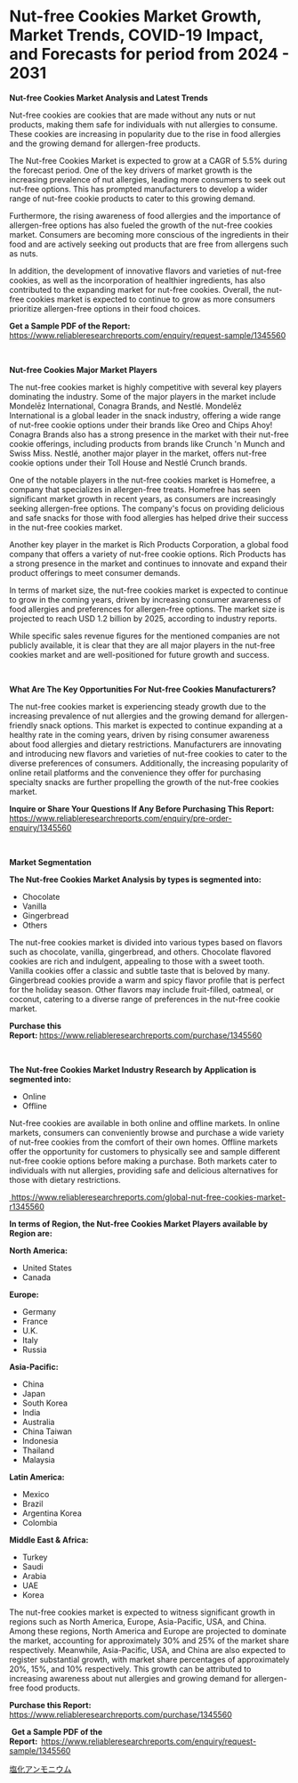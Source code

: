 <p><h1>Nut-free Cookies Market Growth, Market Trends, COVID-19 Impact, and Forecasts for period from 2024 - 2031</h1></p><p><strong>Nut-free Cookies Market Analysis and Latest Trends</strong></p>
<p><p>Nut-free cookies are cookies that are made without any nuts or nut products, making them safe for individuals with nut allergies to consume. These cookies are increasing in popularity due to the rise in food allergies and the growing demand for allergen-free products.</p><p>The Nut-free Cookies Market is expected to grow at a CAGR of 5.5% during the forecast period. One of the key drivers of market growth is the increasing prevalence of nut allergies, leading more consumers to seek out nut-free options. This has prompted manufacturers to develop a wider range of nut-free cookie products to cater to this growing demand.</p><p>Furthermore, the rising awareness of food allergies and the importance of allergen-free options has also fueled the growth of the nut-free cookies market. Consumers are becoming more conscious of the ingredients in their food and are actively seeking out products that are free from allergens such as nuts.</p><p>In addition, the development of innovative flavors and varieties of nut-free cookies, as well as the incorporation of healthier ingredients, has also contributed to the expanding market for nut-free cookies. Overall, the nut-free cookies market is expected to continue to grow as more consumers prioritize allergen-free options in their food choices.</p></p>
<p><strong>Get a Sample PDF of the Report:&nbsp;</strong> <a href="https://www.reliableresearchreports.com/enquiry/request-sample/1345560">https://www.reliableresearchreports.com/enquiry/request-sample/1345560</a></p>
<p>&nbsp;</p>
<p><strong>Nut-free Cookies Major Market Players</strong></p>
<p><p>The nut-free cookies market is highly competitive with several key players dominating the industry. Some of the major players in the market include Mondelēz International, Conagra Brands, and Nestlé. Mondelēz International is a global leader in the snack industry, offering a wide range of nut-free cookie options under their brands like Oreo and Chips Ahoy! Conagra Brands also has a strong presence in the market with their nut-free cookie offerings, including products from brands like Crunch 'n Munch and Swiss Miss. Nestlé, another major player in the market, offers nut-free cookie options under their Toll House and Nestlé Crunch brands.</p><p>One of the notable players in the nut-free cookies market is Homefree, a company that specializes in allergen-free treats. Homefree has seen significant market growth in recent years, as consumers are increasingly seeking allergen-free options. The company's focus on providing delicious and safe snacks for those with food allergies has helped drive their success in the nut-free cookies market.</p><p>Another key player in the market is Rich Products Corporation, a global food company that offers a variety of nut-free cookie options. Rich Products has a strong presence in the market and continues to innovate and expand their product offerings to meet consumer demands.</p><p>In terms of market size, the nut-free cookies market is expected to continue to grow in the coming years, driven by increasing consumer awareness of food allergies and preferences for allergen-free options. The market size is projected to reach USD 1.2 billion by 2025, according to industry reports.</p><p>While specific sales revenue figures for the mentioned companies are not publicly available, it is clear that they are all major players in the nut-free cookies market and are well-positioned for future growth and success.</p></p>
<p>&nbsp;</p>
<p><strong>What Are The Key Opportunities For Nut-free Cookies Manufacturers?</strong></p>
<p><p>The nut-free cookies market is experiencing steady growth due to the increasing prevalence of nut allergies and the growing demand for allergen-friendly snack options. This market is expected to continue expanding at a healthy rate in the coming years, driven by rising consumer awareness about food allergies and dietary restrictions. Manufacturers are innovating and introducing new flavors and varieties of nut-free cookies to cater to the diverse preferences of consumers. Additionally, the increasing popularity of online retail platforms and the convenience they offer for purchasing specialty snacks are further propelling the growth of the nut-free cookies market.</p></p>
<p><strong>Inquire or Share Your Questions If Any Before Purchasing This Report:</strong> <a href="https://www.reliableresearchreports.com/enquiry/pre-order-enquiry/1345560">https://www.reliableresearchreports.com/enquiry/pre-order-enquiry/1345560</a></p>
<p>&nbsp;</p>
<p><strong>Market Segmentation</strong></p>
<p><strong>The Nut-free Cookies Market Analysis by types is segmented into:</strong></p>
<p><ul><li>Chocolate</li><li>Vanilla</li><li>Gingerbread</li><li>Others</li></ul></p>
<p><p>The nut-free cookies market is divided into various types based on flavors such as chocolate, vanilla, gingerbread, and others. Chocolate flavored cookies are rich and indulgent, appealing to those with a sweet tooth. Vanilla cookies offer a classic and subtle taste that is beloved by many. Gingerbread cookies provide a warm and spicy flavor profile that is perfect for the holiday season. Other flavors may include fruit-filled, oatmeal, or coconut, catering to a diverse range of preferences in the nut-free cookie market.</p></p>
<p><strong>Purchase this Report:&nbsp;</strong><a href="https://www.reliableresearchreports.com/purchase/1345560">https://www.reliableresearchreports.com/purchase/1345560</a></p>
<p>&nbsp;</p>
<p><strong>The Nut-free Cookies Market Industry Research by Application is segmented into:</strong></p>
<p><ul><li>Online</li><li>Offline</li></ul></p>
<p><p>Nut-free cookies are available in both online and offline markets. In online markets, consumers can conveniently browse and purchase a wide variety of nut-free cookies from the comfort of their own homes. Offline markets offer the opportunity for customers to physically see and sample different nut-free cookie options before making a purchase. Both markets cater to individuals with nut allergies, providing safe and delicious alternatives for those with dietary restrictions.</p></p>
<p><a href="https://www.reliableresearchreports.com/global-nut-free-cookies-market-r1345560">&nbsp;https://www.reliableresearchreports.com/global-nut-free-cookies-market-r1345560</a></p>
<p><strong>In terms of Region, the Nut-free Cookies Market Players available by Region are:</strong></p>
<p>
    <p> <strong> North America: </strong>
        <ul>
            <li>United States</li>
            <li>Canada</li>
        </ul>
        </p> 
    <p> <strong> Europe: </strong>
        <ul>
            <li>Germany</li>
            <li>France</li>
            <li>U.K.</li>
            <li>Italy</li>
            <li>Russia</li>
        </ul>
        </p> 
    <p> <strong> Asia-Pacific: </strong>
        <ul>
            <li>China</li>
            <li>Japan</li>
            <li>South Korea</li>
            <li>India</li>
            <li>Australia</li>
            <li>China Taiwan</li>
            <li>Indonesia</li>
            <li>Thailand</li>
            <li>Malaysia</li>
        </ul>
        </p> 
    <p> <strong> Latin America: </strong>
        <ul>
            <li>Mexico</li>
            <li>Brazil</li>
            <li>Argentina Korea</li>
            <li>Colombia</li>
        </ul>
        </p> 
    <p> <strong> Middle East & Africa: </strong>
        <ul>
            <li>Turkey</li>
            <li>Saudi</li>
            <li>Arabia</li>
            <li>UAE</li>
            <li>Korea</li>
        </ul>
    </p>
    </p>
<p><p>The nut-free cookies market is expected to witness significant growth in regions such as North America, Europe, Asia-Pacific, USA, and China. Among these regions, North America and Europe are projected to dominate the market, accounting for approximately 30% and 25% of the market share respectively. Meanwhile, Asia-Pacific, USA, and China are also expected to register substantial growth, with market share percentages of approximately 20%, 15%, and 10% respectively. This growth can be attributed to increasing awareness about nut allergies and growing demand for allergen-free food products.</p></p>
<p><strong>Purchase this Report: </strong><a href="https://www.reliableresearchreports.com/purchase/1345560">https://www.reliableresearchreports.com/purchase/1345560</a></p>
<p>&nbsp;<strong>Get a Sample PDF of the Report:&nbsp;&nbsp;</strong><a href="https://www.reliableresearchreports.com/enquiry/request-sample/1345560">https://www.reliableresearchreports.com/enquiry/request-sample/1345560</a></p>
<p><strong></strong></p>
<p><p><a href="https://github.com/Sophiaard2003/Market-Research-Report-List-1/blob/main/440905719600.md">塩化アンモニウム</a></p></p>